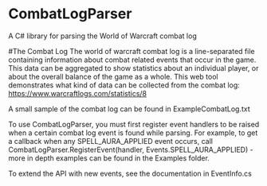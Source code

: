 # CombatLogParser
A C# library for parsing the World of Warcraft combat log

#The Combat Log
The world of warcraft combat log is a line-separated file containing information about combat related events that occur in the game. This data can be aggregated to show statistics about an individual player, or about the overall balance of the game as a whole. This web tool demonstrates what kind of data can be collected from the combat log: https://www.warcraftlogs.com/statistics/8

A small sample of the combat log can be found in ExampleCombatLog.txt

To use CombatLogParser, you must first register event handlers to be raised when a certain combat log event is found while parsing. For example, to get a callback when any SPELL_AURA_APPLIED event occurs, call CombatLogParser.RegisterEvent(handler, Events.SPELL_AURA_APPLIED) - more in depth examples can be found in the Examples folder.

To extend the API with new events, see the documentation in EventInfo.cs
